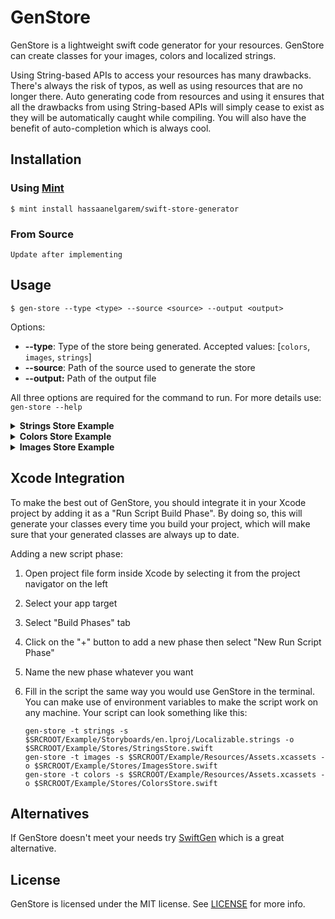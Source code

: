 # GenStore

GenStore is a lightweight swift code generator for your resources. GenStore can create classes for your images, colors and localized strings.

Using String-based APIs to access your resources has many drawbacks. There's always the risk of typos, as well as using resources that are no longer there. Auto generating code from resources and using it ensures that all the drawbacks from using String-based APIs will simply cease to exist as they will be automatically caught while compiling. You will also have the benefit of auto-completion which is always cool.

## Installation

### Using [Mint](https://github.com/yonaskolb/Mint)

```shell
$ mint install hassaanelgarem/swift-store-generator
```

### From Source

```shell
Update after implementing
```

## Usage

```shell
$ gen-store --type <type> --source <source> --output <output>
```

Options:

- **--type**: Type of the store being generated. Accepted values: [`colors`, `images`, `strings`]
- **--source**: Path of the source used to generate the store
- **--output:** Path of the output file

All three options are required for the command to run.
For more details use: `gen-store --help`

<details>
  <summary><strong>Strings Store Example</strong></summary>
  <br>
  To generate a swift class from a .strings file use the following command:

```shell
$ gen-store --type strings --source Localizable.strings --output StringsStore.swift
```

Given the following `Localizable.strings` file:

```
"jim" = "Bears. Beets. Battlestar Galactica.";
"dwight" = "Identity theft is not a joke, Jim!";
```

The generated code will look like this:

```swift
class StringsStore {

	static let jim = "jim".localized
	static let dwight = "dwight".localized

}

fileprivate extension String {
    var localized: String {
        return NSLocalizedString(self, comment: "")
    }
}
```

And now you can use it this way in your code:

```swift
let message = StringsStore.jim
let reply = StringsStore.dwight
```
  
  ---
</details>

<details>
  <summary><strong>Colors Store Example</strong></summary>
  <br>
To generate a swift class represting your colors from an xcassets file use the following command:

```shell
$ gen-store --type colors --source Colors.xcasseets --output ColorsStore.swift
```

Given the following `Colors.xcasseets` file:

<img width="50%" alt="Colors xcasseets" src="https://user-images.githubusercontent.com/25306722/135378420-6b8789ea-6eae-464d-8028-143e80e23af5.png">

The generated code will look like this:

```swift
class ColorsStore {

	static let dijonMustard: UIColor = Self.unwrappedColor(named: "dijonMustard")
	static let spicyBrown: UIColor = Self.unwrappedColor(named: "spicyBrown")
	static let yellowMustard: UIColor = Self.unwrappedColor(named: "yellowMustard")

    static func unwrappedColor(named name: String) -> UIColor {
        guard let color = UIColor(named: name) else {
            print("[ERROR] - Color with name (\"\(name)\") not found in assets cataloug")
            return UIColor.white
        }
        return color
    }
}
```

And now you can use it this way in your code:

```swift
let shirtColor = ColorsStore.spicyBrown
```
  
  ---
</details>

<details>
  <summary><strong>Images Store Example</strong></summary>
  <br>
To generate a swift class represting your images from an xcassets file use the following command:

```shell
$ gen-store --type images --source Images.xcasseets --output ImagesStore.swift
```

Given the following `Images.xcasseets` file:

<img width="50%" alt="Images xcasseets" src="https://user-images.githubusercontent.com/25306722/135378456-8872f6ae-09ee-4d22-b52c-5f990e94a9ca.png">

The generated code will look like this:

```swift
class ImagesStore {

	static let babiesPoster: UIImage? = UIImage(named: "babiesPoster")
	static let chairModel: UIImage? = UIImage(named: "chairModel")

}
```

And now you can use it this way in your code:

```swift
let theOne = ImagesStore.chairModel
```
  
  ---
</details>

## Xcode Integration

To make the best out of GenStore, you should integrate it in your Xcode project by adding it as a "Run Script Build Phase". By doing so, this will generate your classes every time you build your project, which will make sure that your generated classes are always up to date.

Adding a new script phase:

1. Open project file form inside Xcode by selecting it from the project navigator on the left
2. Select your app target
3. Select "Build Phases" tab
4. Click on the "+" button to add a new phase then select "New Run Script Phase"
5. Name the new phase whatever you want
6. Fill in the script the same way you would use GenStore in the terminal. You can make use of environment variables to make the script work on any machine. Your script can look something like this:
    
    ```shell
    gen-store -t strings -s $SRCROOT/Example/Storyboards/en.lproj/Localizable.strings -o $SRCROOT/Example/Stores/StringsStore.swift
    gen-store -t images -s $SRCROOT/Example/Resources/Assets.xcassets -o $SRCROOT/Example/Stores/ImagesStore.swift
    gen-store -t colors -s $SRCROOT/Example/Resources/Assets.xcassets -o $SRCROOT/Example/Stores/ColorsStore.swift
    ```
    

## Alternatives

If GenStore doesn't meet your needs try [SwiftGen](https://github.com/SwiftGen/SwiftGen) which is a great alternative.

## License

GenStore is licensed under the MIT license. See [LICENSE](LICENSE) for more info.
